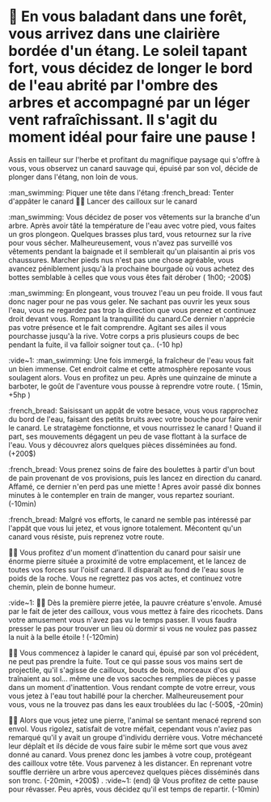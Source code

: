# :duck: En vous baladant dans une forêt, vous arrivez dans une clairière bordée d'un étang. Le soleil tapant fort, vous décidez de longer le bord de l'eau abrité par l'ombre des arbres et accompagné par un léger vent rafraîchissant. Il s'agit du moment idéal pour faire une pause ! 
Assis en tailleur sur l'herbe et profitant du magnifique paysage qui s'offre à vous, vous observez un canard sauvage qui, épuisé par son vol, décide de plonger dans l'étang, non loin de vous.

 :man_swimming: Piquer une tête dans l'étang
 :french_bread: Tenter d'appâter le canard
 :man_playing_handball: Lancer des cailloux sur le canard

:man_swimming: Vous décidez de poser vos vêtements sur la branche d'un arbre. Après avoir tâté la température de l'eau avec votre pied, vous faites un gros plongeon.
Quelques brasses plus tard, vous retournez sur la rive pour vous sécher. Malheureusement, vous n'avez pas surveillé vos vêtements pendant la baignade et il semblerait qu'un plaisantin ai pris vos chaussures.  Marcher pieds nus n'est pas une chose agréable, vous avancez péniblement jusqu'à la prochaine bourgade où vous achetez des bottes semblable à celles que vous vous êtes fait dérober (  1h00;  -200$)

 :man_swimming: En plongeant, vous trouvez l'eau un peu froide. Il vous faut donc nager pour ne pas vous geler. Ne sachant pas ouvrir les yeux sous l'eau, vous ne regardez pas trop la direction que vous prenez et continuez droit devant vous. Rompant la tranquillité du canard.Ce dernier n'apprécie pas votre présence et le fait comprendre. Agitant ses ailes il vous pourchasse jusqu'à la rive. Votre corps a pris plusieurs coups de bec pendant la fuite, il va falloir soigner tout ça.. (-10 hp)

:vide~1:
:man_swimming: Une fois immergé, la fraîcheur de l'eau vous fait un bien immense. Cet endroit calme et cette atmosphère reposante vous soulagent alors. Vous en profitez un peu. Après une quinzaine de minute a barboter, le goût de l'aventure vous pousse à reprendre votre route. ( 15min,  +5hp )

 :french_bread: Saisissant un appât de votre besace, vous vous rapprochez du bord de l'eau, faisant des petits bruits avec votre bouche pour faire venir le canard. Le stratagème fonctionne, et vous nourrissez le canard ! Quand il part, ses mouvements dégagent un peu de vase flottant à la surface de l'eau. Vous y découvrez alors quelques pièces disséminées au fond. (+200$)

:french_bread: Vous prenez soins de faire des boulettes à partir d'un bout de pain provenant de vos provisions, puis les lancez en direction du canard. Affamé, ce dernier n'en perd pas une miette ! Apres avoir passé dix bonnes minutes à le contempler en train de manger, vous repartez souriant. (-10min)

:french_bread: Malgré vos efforts, le canard ne semble pas intéressé par l'appât que vous lui jetez, et vous ignore totalement. Mécontent qu'un canard vous résiste, puis reprenez votre route.

:man_playing_handball: Vous profitez d'un moment d’inattention du canard pour saisir une énorme pierre située a proximité de votre emplacement, et le lancez de toutes vos forces sur l'oisif canard. Il disparaît au fond de l'eau sous le poids de la roche.
Vous ne regrettez pas vos actes, et continuez votre chemin, plein de bonne humeur.

:vide~1:
:man_playing_handball: Dès la première pierre jetée, la pauvre créature s'envole. Amusé par le fait de jeter des cailloux, vous vous mettez à faire des ricochets. Dans votre amusement vous n'avez pas vu le temps passer. Il vous faudra presser le pas pour trouver un lieu où dormir si vous ne voulez pas passez la nuit à la belle étoile ! (-120min)

:man_playing_handball: Vous commencez à lapider le canard qui, épuisé par son vol précédent, ne peut pas prendre la fuite. Tout ce qui passe sous vos mains sert de projectile, qu'il s'agisse de cailloux, bouts de bois, morceaux d'os qui traînaient au sol... même une de vos sacoches remplies de pièces y passe dans un moment d'inattention. Vous rendant compte de votre erreur, vous vous jetez à l'eau tout habillé pour la chercher. Malheureusement pour vous, vous ne la trouvez pas dans les eaux troublées du lac (-500$, -20min)

:man_playing_handball: Alors que vous jetez une pierre, l'animal se sentant menacé reprend son envol. Vous rigolez, satisfait de votre méfait, cependant vous n'aviez pas remarqué qu'il y avait un groupe d'individu derrière vous. Votre méchanceté leur déplaît et ils décide de vous faire subir le même sort que vous avez donné au canard. Vous prenez donc les jambes à votre coup, protégeant des cailloux votre tête. Vous parvenez à les distancer. En reprenant votre souffle derrière un arbre vous apercevez quelques pièces disséminés dans son tronc.  (-20min, +200$)
.
:vide~1:
(end) :sleepy: Vous profitez de cette pause pour rêvasser. Peu après, vous décidez qu'il est temps de repartir. (-10min)
